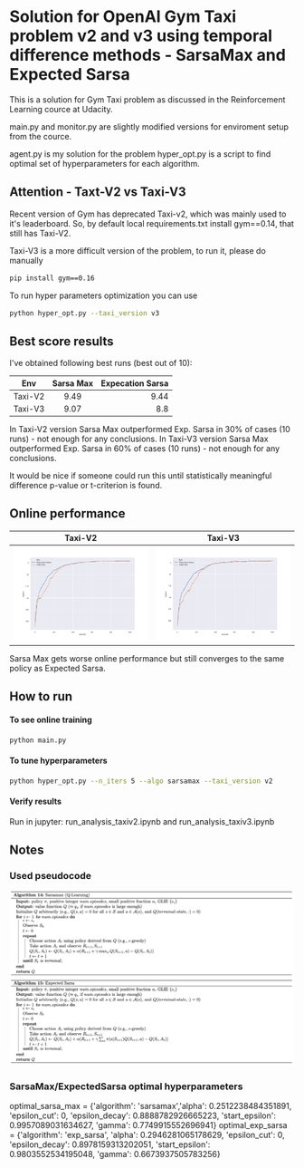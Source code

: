 # Solution for OpenAI Gym Taxi problem v2 and v3 using temporal difference methods - SarsaMax and Expected Sarsa
This is a solution for Gym Taxi problem as discussed in the Reinforcement Learning cource at Udacity.

main.py and monitor.py are slightly modified versions for enviroment setup from the cource.

agent.py is my solution for the problem
hyper_opt.py is a script to find optimal set of hyperparameters for each algorithm.


## Attention - Taxt-V2 vs Taxi-V3

Recent version of Gym has deprecated Taxi-v2, which was mainly used to it's leaderboard. So, by default local requirements.txt install gym==0.14, that still has Taxi-V2.

Taxi-V3 is a more difficult version of the problem, to run it, please do manually

```bash
pip install gym==0.16
```

To run hyper parameters optimization you can use 

```bash
python hyper_opt.py --taxi_version v3
```

## Best score results
I've obtained following best runs (best out of 10):

| Env        | Sarsa Max     | Expecation Sarsa  |
| ---------- |:-------------:| -----:|
| Taxi-V2    | 9.49          | 9.44  |
| Taxi-V3    | 9.07          | 8.8   |


In Taxi-V2 version Sarsa Max outperformed Exp. Sarsa in 30% of cases (10 runs) - not enough for any conclusions.
In Taxi-V3 version Sarsa Max outperformed Exp. Sarsa in 60% of cases (10 runs) - not enough for any conclusions.

It would be nice if someone could run this until statistically meaningful difference p-value or t-criterion is found.

## Online performance

| Taxi-V2             |  Taxi-V3 |
:-------------------------:|:-------------------------:
![](images/tax1v2.png)  |  ![](images/tax1v3.png)

Sarsa Max gets worse online performance but still converges to the same policy as Expected Sarsa.

## How to run 

#### To see online training
```bash
python main.py 
```

#### To tune hyperparameters
```bash
python hyper_opt.py --n_iters 5 --algo sarsamax --taxi_version v2
```

#### Verify results
Run in jupyter: run_analysis_taxiv2.ipynb and run_analysis_taxiv3.ipynb

## Notes
### Used pseudocode

![](images/pseudocode.png) 

### SarsaMax/ExpectedSarsa optimal hyperparameters

optimal_sarsa_max = {'algorithm': 'sarsamax','alpha': 0.2512238484351891, 'epsilon_cut': 0, 'epsilon_decay': 0.8888782926665223, 'start_epsilon': 0.9957089031634627, 'gamma': 0.7749915552696941}
optimal_exp_sarsa = {'algorithm': 'exp_sarsa', 'alpha': 0.2946281065178629, 'epsilon_cut': 0, 'epsilon_decay': 0.8978159313202051, 'start_epsilon': 0.9803552534195048, 'gamma': 0.6673937505783256}

